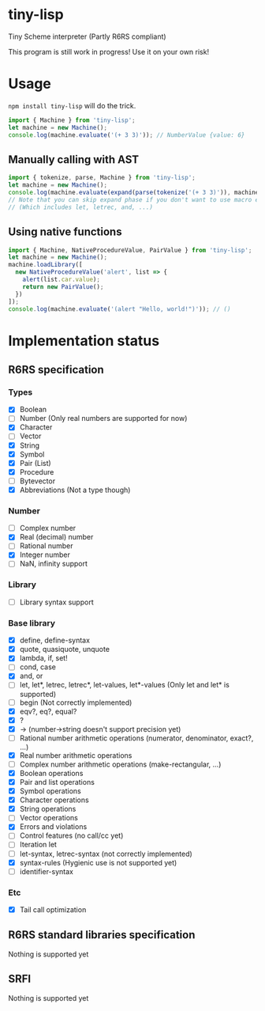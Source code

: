 # tiny-lisp
Tiny Scheme interpreter (Partly R6RS compliant)

This program is still work in progress! Use it on your own risk!

# Usage
`npm install tiny-lisp` will do the trick.

```js
import { Machine } from 'tiny-lisp';
let machine = new Machine();
console.log(machine.evaluate('(+ 3 3)')); // NumberValue {value: 6}
```

## Manually calling with AST
```js
import { tokenize, parse, Machine } from 'tiny-lisp';
let machine = new Machine();
console.log(machine.evaluate(expand(parse(tokenize('(+ 3 3)')), machine.expanderRoot))); // NumberValue {value: 6}
// Note that you can skip expand phase if you don't want to use macro expansion
// (Which includes let, letrec, and, ...)
```

## Using native functions
```js
import { Machine, NativeProcedureValue, PairValue } from 'tiny-lisp';
let machine = new Machine();
machine.loadLibrary([
  new NativeProcedureValue('alert', list => {
    alert(list.car.value);
    return new PairValue();
  })
]);
console.log(machine.evaluate('(alert "Hello, world!")')); // ()
```

# Implementation status

## R6RS specification

### Types
- [x] Boolean
- [ ] Number (Only real numbers are supported for now)
- [x] Character
- [ ] Vector
- [x] String
- [x] Symbol
- [x] Pair (List)
- [x] Procedure
- [ ] Bytevector
- [x] Abbreviations (Not a type though)

### Number
- [ ] Complex number
- [x] Real (decimal) number
- [ ] Rational number
- [x] Integer number
- [ ] NaN, infinity support

### Library
- [ ] Library syntax support

### Base library
- [x] define, define-syntax
- [x] quote, quasiquote, unquote
- [x] lambda, if, set!
- [ ] cond, case
- [x] and, or
- [ ] let, let*, letrec, letrec*, let-values, let*-values (Only let and let* is supported)
- [ ] begin (Not correctly implemented)
- [x] eqv?, eq?, equal?
- [x] <type name>?
- [x] <type name>-><type name> (number->string doesn't support precision yet)
- [ ] Rational number arithmetic operations (numerator, denominator, exact?, ...)
- [x] Real number arithmetic operations
- [ ] Complex number arithmetic operations (make-rectangular, ...)
- [x] Boolean operations
- [x] Pair and list operations
- [x] Symbol operations
- [x] Character operations
- [x] String operations
- [ ] Vector operations
- [x] Errors and violations
- [ ] Control features (no call/cc yet)
- [ ] Iteration let
- [ ] let-syntax, letrec-syntax (not correctly implemented)
- [x] syntax-rules (Hygienic use is not supported yet)
- [ ] identifier-syntax

### Etc
- [x] Tail call optimization

## R6RS standard libraries specification
Nothing is supported yet

## SRFI
Nothing is supported yet
